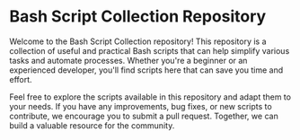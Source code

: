 # Bash Script Collection Repository

Welcome to the Bash Script Collection repository! This repository is a collection of useful and practical Bash scripts that can help simplify various tasks and automate processes. Whether you're a beginner or an experienced developer, you'll find scripts here that can save you time and effort.

Feel free to explore the scripts available in this repository and adapt them to your needs. If you have any improvements, bug fixes, or new scripts to contribute, we encourage you to submit a pull request. Together, we can build a valuable resource for the community.